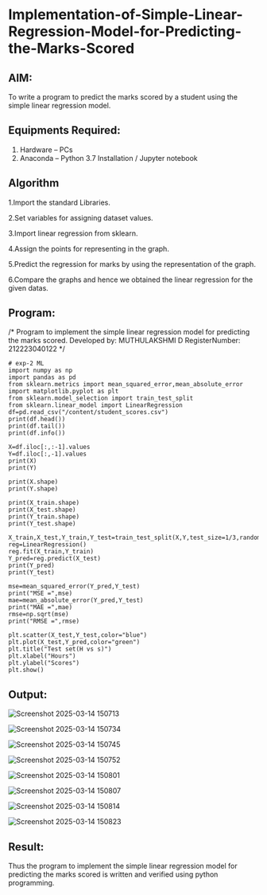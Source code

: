 # Implementation-of-Simple-Linear-Regression-Model-for-Predicting-the-Marks-Scored

## AIM:
To write a program to predict the marks scored by a student using the simple linear regression model.

## Equipments Required:
1. Hardware – PCs
2. Anaconda – Python 3.7 Installation / Jupyter notebook

## Algorithm

1.Import the standard Libraries.

2.Set variables for assigning dataset values.

3.Import linear regression from sklearn.

4.Assign the points for representing in the graph.

5.Predict the regression for marks by using the representation of the graph.

6.Compare the graphs and hence we obtained the linear regression for the given datas.

## Program:

/*
Program to implement the simple linear regression model for predicting the marks scored.
Developed by: MUTHULAKSHMI D
RegisterNumber:  212223040122
*/
```
# exp-2 ML
import numpy as np
import pandas as pd
from sklearn.metrics import mean_squared_error,mean_absolute_error
import matplotlib.pyplot as plt
from sklearn.model_selection import train_test_split
from sklearn.linear_model import LinearRegression
df=pd.read_csv("/content/student_scores.csv")
print(df.head())
print(df.tail())
print(df.info())

X=df.iloc[:,:-1].values
Y=df.iloc[:,-1].values
print(X)
print(Y)

print(X.shape)
print(Y.shape)

print(X_train.shape)
print(X_test.shape)
print(Y_train.shape)
print(Y_test.shape)

X_train,X_test,Y_train,Y_test=train_test_split(X,Y,test_size=1/3,random_state=0)
reg=LinearRegression()
reg.fit(X_train,Y_train)
Y_pred=reg.predict(X_test) 
print(Y_pred)
print(Y_test)

mse=mean_squared_error(Y_pred,Y_test)
print("MSE =",mse)
mae=mean_absolute_error(Y_pred,Y_test)
print("MAE =",mae)
rmse=np.sqrt(mse)
print("RMSE =",rmse)

plt.scatter(X_test,Y_test,color="blue")
plt.plot(X_test,Y_pred,color="green")
plt.title("Test set(H vs s)")
plt.xlabel("Hours")
plt.ylabel("Scores")
plt.show()

```

## Output:
![Screenshot 2025-03-14 150713](https://github.com/user-attachments/assets/6699ea83-e5b8-40e5-b05d-654349cf7b7b)

![Screenshot 2025-03-14 150734](https://github.com/user-attachments/assets/385fcc62-6b3d-4954-b25f-b8fdb10128e2)

![Screenshot 2025-03-14 150745](https://github.com/user-attachments/assets/26248815-c61d-4f7b-93e9-1b65ce9fe0a5)

![Screenshot 2025-03-14 150752](https://github.com/user-attachments/assets/4fd92284-ce57-4fe1-96c2-948c3c56417a)

![Screenshot 2025-03-14 150801](https://github.com/user-attachments/assets/a80ba3d3-a1a7-4abe-8a81-d6a8949348f5)

![Screenshot 2025-03-14 150807](https://github.com/user-attachments/assets/95af5024-f78a-4239-ab73-4374031a02fa)

![Screenshot 2025-03-14 150814](https://github.com/user-attachments/assets/3394878e-3581-43e0-a2ed-a2843b7f6164)

![Screenshot 2025-03-14 150823](https://github.com/user-attachments/assets/936cdc37-09bf-4268-b751-89d62e6cec9a)

## Result:
Thus the program to implement the simple linear regression model for predicting the marks scored is written and verified using python programming.
